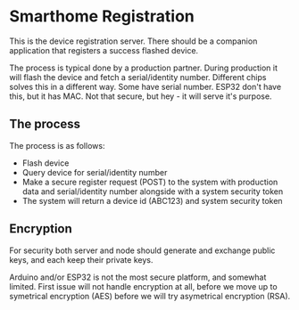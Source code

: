 # Smarthome Registration

This is the device registration server. There should be a companion application that registers a success flashed device. 

The process is typical done by a production partner. During production it will flash the device and fetch a serial/identity number. Different chips solves this in a different way. Some have serial number. ESP32 don't have this, but it has MAC. Not that secure, but hey - it will serve it's purpose.

## The process

The process is as follows:
- Flash device
- Query device for serial/identity number
- Make a secure register request (POST) to the system with production data and serial/identity number alongside with a system security token
- The system will return a device id (ABC123) and system security token
 
## Encryption

For security both server and node should generate and exchange public keys, and each keep their private keys.

Arduino and/or ESP32 is not the most secure platform, and somewhat limited. First issue will not handle encryption at all, before we move up to symetrical encryption (AES) before we will try asymetrical encryption (RSA).
